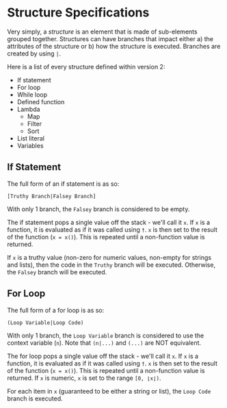 # Structure Specifications

Very simply, a _structure_ is an element that is made of sub-elements grouped together. Structures can have branches that impact either a) the attributes of the structure or b) how the structure is executed. Branches are created by using `|`. 

Here is a list of every structure defined within version 2:

- If statement
- For loop
- While loop
- Defined function
- Lambda
    - Map
    - Filter
    - Sort
- List literal
- Variables

<!-- TODO: Hyperlink each item to its appropriate subheading -->

## If Statement

The full form of an if statement is as so:

```
[Truthy Branch|Falsey Branch]
```

With only 1 branch, the `Falsey` branch is considered to be empty.

The if statement pops a single value off the stack - we'll call it `x`. If `x` is a function, it is evaluated as if it was called using `†`. `x` is then set to the result of the function (`x = x()`). This is repeated until a non-function value is returned. 

If `x` is a truthy value (non-zero for numeric values, non-empty for strings and lists), then the code in the `Truthy` branch will be executed. Otherwise, the `Falsey` branch will be executed.

## For Loop

The full form of a for loop is as so:

```
(Loop Variable|Loop Code)
```

With only 1 branch, the `Loop Variable` branch is considered to use the context variable (`n`). Note that `(n|...)` and `(...)` are NOT equivalent.

The for loop pops a single value off the stack - we'll call it `x`. If `x` is a function, it is evaluated as if it was called using `†`. `x` is then set to the result of the function (`x = x()`). This is repeated until a non-function value is returned. If `x` is numeric, `x` is set to the range `[0, ⌊x⌋)`.

For each item in `x` (guaranteed to be either a string or list), the `Loop Code` branch is executed.
